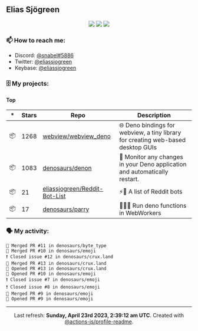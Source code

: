 ## Elias Sjögreen

<p align="center">
  <img src="https://img.shields.io/badge/🎂-dec. 2003-success" />
  <img src="https://img.shields.io/badge/🌎-Stockholm-informational" />
  <img src="https://img.shields.io/badge/👦-He/Him-informational" />
</p>

### 📫 How to reach me:

- Discord: [@snabel#5886](https://discord.com/users/267978757799673866)
- Twitter: [@eliassjogreen](https://twitter.com/eliassjogreen)
- Keybase: [@eliassjogreen](https://keybase.io/eliassjogreen)

### 🗄 My projects:

#### Top
|*|Stars|Repo|Description|
|---|---|---|---|
| 📦 | 1268 | [webview/webview_deno](https://github.com/webview/webview_deno) | 🌐 Deno bindings for webview, a tiny library for creating web-based desktop GUIs |
| 📦 | 1083 | [denosaurs/denon](https://github.com/denosaurs/denon) | 👀 Monitor any changes in your Deno application and automatically restart. |
| 📦 | 21 | [eliassjogreen/Reddit-Bot-List](https://github.com/eliassjogreen/Reddit-Bot-List) | ⚡️🤖 A list of Reddit bots |
| 📦 | 17 | [denosaurs/parry](https://github.com/denosaurs/parry) | 👷🏽‍♂️ Run deno functions in WebWorkers |

### 🗣 My activity:

```
🎉 Merged PR #11 in denosaurs/byte_type
🎉 Merged PR #10 in denosaurs/emoji
❗️ Closed issue #12 in denosaurs/crux.land
🎉 Merged PR #13 in denosaurs/crux.land
💪 Opened PR #13 in denosaurs/crux.land
💪 Opened PR #10 in denosaurs/emoji
❗️ Closed issue #7 in denosaurs/emoji
❗️ Closed issue #8 in denosaurs/emoji
🎉 Merged PR #9 in denosaurs/emoji
💪 Opened PR #9 in denosaurs/emoji
```

------------
<p align="center">Last refresh: <b>Sunday, April 23rd 2023, 2:39:12 am UTC</b>. Created with <a href=https://github.com/marketplace/actions/profile-readme>@actions-js/profile-readme</a>.</p>
